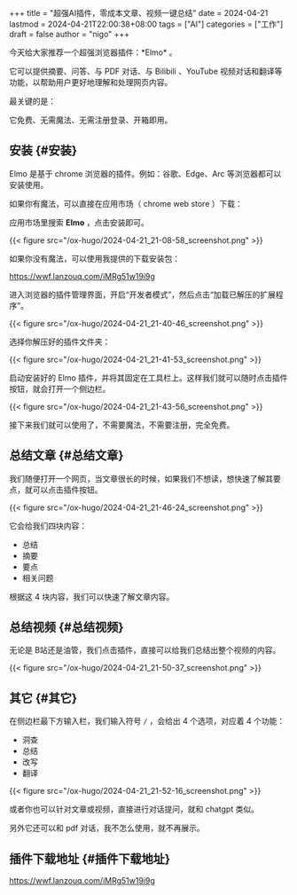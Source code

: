 +++
title = "超强AI插件，零成本文章、视频一键总结"
date = 2024-04-21
lastmod = 2024-04-21T22:00:38+08:00
tags = ["AI"]
categories = ["工作"]
draft = false
author = "nigo"
+++

今天给大家推荐一个超强浏览器插件：\*Elmo\* 。

它可以提供摘要、问答、与 PDF 对话、与 Bilibili 、YouTube 视频对话和翻译等功能，以帮助用户更好地理解和处理网页内容。

最关键的是：

它免费、无需魔法、无需注册登录、开箱即用。


## 安装 {#安装}

Elmo 是基于 chrome 浏览器的插件。例如：谷歌、Edge、Arc 等浏览器都可以安装使用。

如果你有魔法，可以直接在应用市场（ chrome web store ）下载：

应用市场里搜索 **Elmo** ，点击安装即可。

{{< figure src="/ox-hugo/2024-04-21_21-08-58_screenshot.png" >}}

如果你没有魔法，可以使用我提供的下载安装包：

<https://wwf.lanzouq.com/iMRg51w19i9g>

进入浏览器的插件管理界面，开启“开发者模式”，然后点击“加载已解压的扩展程序”。

{{< figure src="/ox-hugo/2024-04-21_21-40-46_screenshot.png" >}}

选择你解压好的插件文件夹：

{{< figure src="/ox-hugo/2024-04-21_21-41-53_screenshot.png" >}}

启动安装好的 Elmo 插件，并将其固定在工具栏上。这样我们就可以随时点击插件按钮，就会打开一个侧边栏。

{{< figure src="/ox-hugo/2024-04-21_21-43-56_screenshot.png" >}}

接下来我们就可以使用了，不需要魔法，不需要注册，完全免费。


## 总结文章 {#总结文章}

我们随便打开一个网页，当文章很长的时候，如果我们不想读，想快速了解其要点，就可以点击插件按钮。

{{< figure src="/ox-hugo/2024-04-21_21-46-24_screenshot.png" >}}

它会给我们四块内容：

-   总结
-   摘要
-   要点
-   相关问题

根据这 4 块内容，我们可以快速了解文章内容。


## 总结视频 {#总结视频}

无论是 B站还是油管，我们点击插件，直接可以给我们总结出整个视频的内容。

{{< figure src="/ox-hugo/2024-04-21_21-50-37_screenshot.png" >}}


## 其它 {#其它}

在侧边栏最下方输入栏，我们输入符号 `/` ，会给出 4 个选项，对应着 4 个功能：

-   洞查
-   总结
-   改写
-   翻译

{{< figure src="/ox-hugo/2024-04-21_21-52-16_screenshot.png" >}}

或者你也可以针对文章或视频，直接进行对话提问，就和 chatgpt 类似。

另外它还可以和 pdf 对话，我不怎么使用，就不再展示。


## 插件下载地址 {#插件下载地址}

<https://wwf.lanzouq.com/iMRg51w19i9g>
